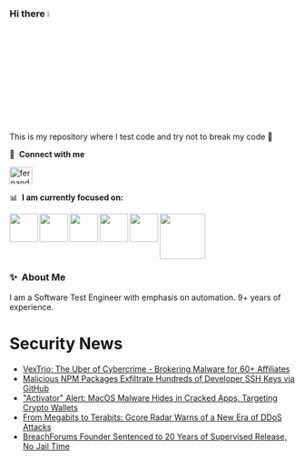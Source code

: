 ### Hi there <a href="https://www.gautamkrishnar.com/"><img src="https://media.giphy.com/media/hvRJCLFzcasrR4ia7z/giphy.gif" width="5%"></a>
This is my repository where I test code and try not to break my code :rofl:

🔗 &nbsp;**Connect with me**
<p align="left">
<a href="https://linkedin.com/in/fernandorlcruz" target="blank"><img align="center" src="https://raw.githubusercontent.com/rahuldkjain/github-profile-readme-generator/master/src/images/icons/Social/linked-in-alt.svg" alt="fernando cruz" height="30" width="40" /></a>
  
📊 &nbsp;**I am currently focused on:**

<img align="left" width='50' height='50' src="https://cdn.jsdelivr.net/gh/devicons/devicon/icons/python/python-original-wordmark.svg" />
<img align="left" width='50' height='50' src="https://cdn.jsdelivr.net/gh/devicons/devicon/icons/csharp/csharp-original.svg" />
<img align="left" width='50' height='50' src="https://cdn.jsdelivr.net/gh/devicons/devicon/icons/jenkins/jenkins-original.svg" />
<img align="left" width='50' height='50' src="https://specflow.org/wp-content/uploads/2021/05/SpecFlow-Icon.png" />
<img align="left" width='50' height='50' src="https://www.svgrepo.com/show/306098/githubactions.svg" />
<img width='80' height='80' src="https://cdn2.vectorstock.com/i/1000x1000/64/81/security-testing-concept-icon-safety-audit-key-vector-29166481.jpg" />
          
          
  
### ✨&nbsp; About Me

I am a Software Test Engineer with emphasis on automation. 9+ years of experience.

# Security News
<!-- BLOG-POST-LIST:START -->
- [VexTrio: The Uber of Cybercrime - Brokering Malware for 60+ Affiliates](https://thehackernews.com/2024/01/vextrio-uber-of-cybercrime-brokering.html)
- [Malicious NPM Packages Exfiltrate Hundreds of Developer SSH Keys via GitHub](https://thehackernews.com/2024/01/malicious-npm-packages-exfiltrate-1600.html)
- [&quot;Activator&quot; Alert: MacOS Malware Hides in Cracked Apps, Targeting Crypto Wallets](https://thehackernews.com/2024/01/activator-alert-macos-malware-hides-in.html)
- [From Megabits to Terabits: Gcore Radar Warns of a New Era of DDoS Attacks](https://thehackernews.com/2024/01/from-megabits-to-terabits-gcore-radar.html)
- [BreachForums Founder Sentenced to 20 Years of Supervised Release, No Jail Time](https://thehackernews.com/2024/01/breachforums-founder-sentenced-to-20.html)
<!-- BLOG-POST-LIST:END -->
